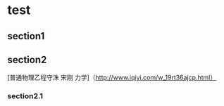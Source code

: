 
# test
## section1
## section2
[普通物理乙程守洙 宋刚 力学]（http://www.iqiyi.com/w_19rt36ajcp.html）
### section2.1








